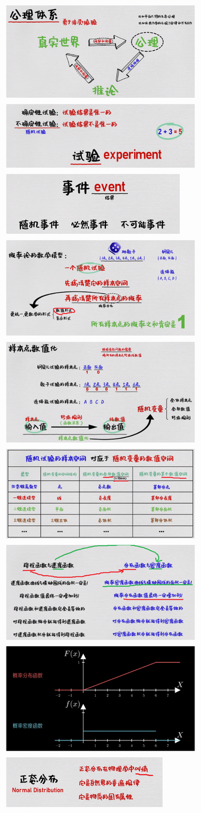 ![](../photo/Pasted%20image%2020240429185209.png)

![](../photo/Pasted%20image%2020240429185139.png)

![](../photo/Pasted%20image%2020240429185119.png)

![](../photo/Pasted%20image%2020240429185007.png)

![](../photo/Pasted%20image%2020240429184910.png)

![](../photo/Pasted%20image%2020240429184831.png)

![](../photo/Pasted%20image%2020240429184547.png)

![](../photo/Pasted%20image%2020240429184518.png)

![](../photo/Pasted%20image%2020240429184626.png)
